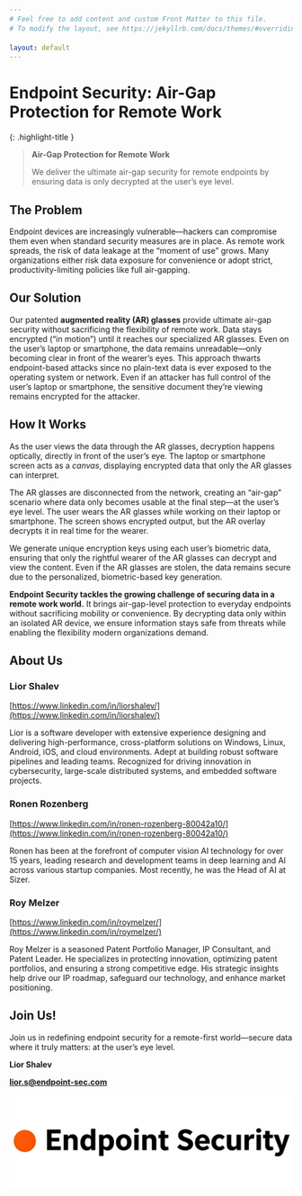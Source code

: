 ```yaml
---
# Feel free to add content and custom Front Matter to this file.
# To modify the layout, see https://jekyllrb.com/docs/themes/#overriding-theme-defaults

layout: default
---
```


# Endpoint Security: Air-Gap Protection for Remote Work

{: .highlight-title }

> **Air-Gap Protection for Remote Work**
>
> We deliver the ultimate air-gap security for remote endpoints by ensuring data is only decrypted at the user’s eye level.

## The Problem

Endpoint devices are increasingly vulnerable—hackers can compromise them even when standard security measures are in place. As remote work spreads, the risk of data leakage at the “moment of use” grows. Many organizations either risk data exposure for convenience or adopt strict, productivity-limiting policies like full air-gapping.

## Our Solution

Our patented **augmented reality (AR) glasses** provide ultimate air-gap security without sacrificing the flexibility of remote work. Data stays encrypted (“in motion”) until it reaches our specialized AR glasses. Even on the user’s laptop or smartphone, the data remains unreadable—only becoming clear in front of the wearer’s eyes. This approach thwarts endpoint-based attacks since no plain-text data is ever exposed to the operating system or network. Even if an attacker has full control of the user’s laptop or smartphone, the sensitive document they’re viewing remains encrypted for the attacker.

## How It Works

As the user views the data through the AR glasses, decryption happens optically, directly in front of the user’s eye. The laptop or smartphone screen acts as a _canvas_, displaying encrypted data that only the AR glasses can interpret.

The AR glasses are disconnected from the network, creating an “air-gap” scenario where data only becomes usable at the final step—at the user’s eye level. The user wears the AR glasses while working on their laptop or smartphone. The screen shows encrypted output, but the AR overlay decrypts it in real time for the wearer.

We generate unique encryption keys using each user’s biometric data, ensuring that only the rightful wearer of the AR glasses can decrypt and view the content. Even if the AR glasses are stolen, the data remains secure due to the personalized, biometric-based key generation.

**Endpoint Security tackles the growing challenge of securing data in a remote work world.** It brings air-gap-level protection to everyday endpoints without sacrificing mobility or convenience. By decrypting data only within an isolated AR device, we ensure information stays safe from threats while enabling the flexibility modern organizations demand.

## About Us

### Lior Shalev

[https://www.linkedin.com/in/liorshalev/](https://www.linkedin.com/in/liorshalev/)

Lior is a software developer with extensive experience designing and delivering high-performance, cross-platform solutions on Windows, Linux, Android, iOS, and cloud environments. Adept at building robust software pipelines and leading teams. Recognized for driving innovation in cybersecurity, large-scale distributed systems, and embedded software projects.

### Ronen Rozenberg

[https://www.linkedin.com/in/ronen-rozenberg-80042a10/](https://www.linkedin.com/in/ronen-rozenberg-80042a10/)

Ronen has been at the forefront of computer vision AI technology for over 15 years, leading research and development teams in deep learning and AI across various startup companies. Most recently, he was the Head of AI at Sizer.

### Roy Melzer

[https://www.linkedin.com/in/roymelzer/](https://www.linkedin.com/in/roymelzer/)

Roy Melzer is a seasoned Patent Portfolio Manager, IP Consultant, and Patent Leader. He specializes in protecting innovation, optimizing patent portfolios, and ensuring a strong competitive edge. His strategic insights help drive our IP roadmap, safeguard our technology, and enhance market positioning.

## Join Us!

Join us in redefining endpoint security for a remote-first world—secure data where it truly matters: at the user’s eye level.

**Lior Shalev**

**lior.s@endpoint-sec.com**

![logo](assets/logo.png)
